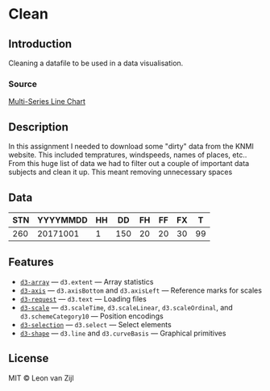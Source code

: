 # **Clean**

## **Introduction**
Cleaning a datafile to be used in a data visualisation.

### **Source**
[Multi-Series Line Chart](https://github.com/cmda-tt/course-17-18/tree/master/site/class-3/clean)

## **Description**
In this assignment I needed to download some "dirty" data from the KNMI website. This included tempratures, windspeeds, names of places, etc.. From this huge list of data we had to filter out a couple of important data subjects and clean it up. This meant removing unnecessary spaces

## **Data**
STN | YYYYMMDD | HH | DD | FH | FF | FX | T
--- | --- | --- | --- | --- | --- | --- | ---
260 | 20171001 | 1 | 150 | 20 | 20 | 30 | 99

## **Features**
*   [`d3-array`](https://github.com/d3/d3-array#api-reference)
    — `d3.extent`
    — Array statistics
*   [`d3-axis`](https://github.com/d3/d3-axis#api-reference)
    — `d3.axisBottom` and `d3.axisLeft`
    — Reference marks for scales
*   [`d3-request`](https://github.com/d3/d3-request#api-reference)
    — `d3.text`
    — Loading files
*   [`d3-scale`](https://github.com/d3/d3-scale#api-reference)
    — `d3.scaleTime`, `d3.scaleLinear`, `d3.scaleOrdinal`, and
    `d3.schemeCategory10`
    — Position encodings
*   [`d3-selection`](https://github.com/d3/d3-selection#api-reference)
    — `d3.select`
    — Select elements
*   [`d3-shape`](https://github.com/d3/d3-shape#api-reference)
    — `d3.line` and `d3.curveBasis`
    — Graphical primitives

## **License**
MIT © Leon van Zijl
